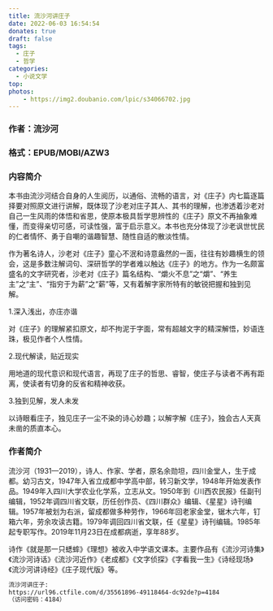 ```yaml
---
title: 流沙河讲庄子
date: 2022-06-03 16:54:54
donates: true
draft: false
tags:
  - 庄子
  - 哲学
categories: 
  - 小说文学
top:
photos:
    - https://img2.doubanio.com/lpic/s34066702.jpg
---
```


### 作者：流沙河

### 格式：EPUB/MOBI/AZW3

### 内容简介

<!-- more-->

本书由流沙河结合自身的人生阅历，以通俗、流畅的语言，对《庄子》内七篇逐篇择要对照原文进行讲解，既体现了沙老对庄子其人、其书的理解，也渗透着沙老对自己一生风雨的体悟和省思，使原本极具哲学思辨性的《庄子》原文不再抽象难懂，而变得亲切可感，可读性强，富于启示意义。本书也充分体现了沙老讽世忧民的仁者情怀、勇于自嘲的谐趣智慧、随性自适的散淡性情。

作为著名诗人，沙老对《庄子》童心不泯和诗意盎然的一面，往往有妙趣横生的领会，这是多数注解词句、深研哲学的学者难以触达《庄子》的地方。作为一名颇富盛名的文字研究者，沙老对《庄子》篇名结构、“爝火不息”之“爝”、“养生主”之“主”、“指穷于为薪”之“薪”等，又有着解字家所特有的敏锐把握和独到见解。

1.深入浅出，亦庄亦谐

对《庄子》的理解紧扣原文，却不拘泥于字面，常有超越文字的精深解悟，妙语连珠，极见作者个人性情。

2.现代解读，贴近现实

用地道的现代意识和现代语言，再现了庄子的哲思、睿智，使庄子与读者不再有距离，使读者有切身的反省和精神收获。

3.独到见解，发人未发

以诗眼看庄子，独见庄子一尘不染的诗心妙趣；以解字解《庄子》，独会古人天真未凿的质直本心。

### 作者简介

流沙河（1931—2019），诗人、作家、学者，原名余勋坦，四川金堂人，生于成都。幼习古文，1947年入省立成都中学高中部，转习新文学，1948年开始发表作品。1949年入四川大学农业化学系，立志从文。1950年到《川西农民报》任副刊编辑，1952年调四川省文联，历任创作员、《四川群众》编辑、《星星》诗刊编辑。1957年被划为右派，留成都做多种劳作，1966年回老家金堂，锯木六年，钉箱六年，劳余攻读古籍。1979年调回四川省文联，任《星星》诗刊编辑。1985年起专职写作。2019年11月23日在成都病逝，享年88岁。

诗作《就是那一只蟋蟀》《理想》被收入中学语文课本。主要作品有《流沙河诗集》《流沙河诗话》《流沙河近作》《老成都》《文字侦探》《字看我一生》《诗经现场》《流沙河讲诗经》《庄子现代版》等。

```bash
流沙河讲庄子: 
https://url96.ctfile.com/d/35561896-49118464-dc92de?p=4184
（访问密码：4184）
```